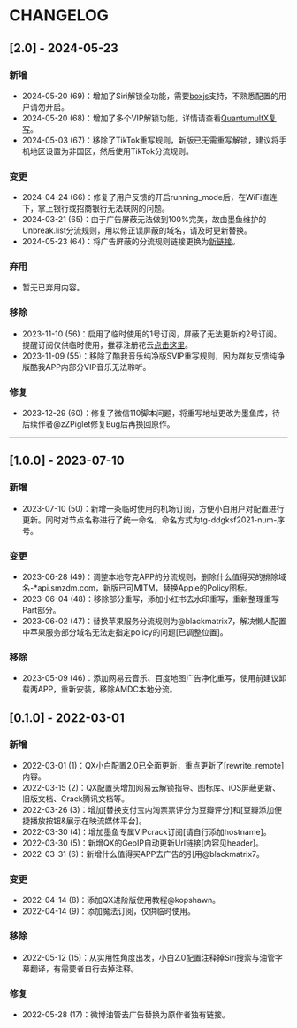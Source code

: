 # CHANGELOG

## [2.0] - 2024-05-23
### 新增
- 2024-05-20 (69)：增加了Siri解锁全功能，需要[boxjs](https://boxjs.com)支持，不熟悉配置的用户请勿开启。
- 2024-05-20 (68)：增加了多个VIP解锁功能，详情请查看[QuantumultX复写](https://github.com/misitechan/-QuantumultX-/tree/main?tab=readme-ov-file#3%EF%B8%8F%E2%83%A3quantumultx-%E5%A4%8D%E5%86%99)。
- 2024-05-03 (67)：移除了TikTok重写规则，新版已无需重写解锁，建议将手机地区设置为非国区，然后使用TikTok分流规则。

### 变更
- 2024-04-24 (66)：修复了用户反馈的开启running_mode后，在WiFi直连下，掌上银行或招商银行无法联网的问题。
- 2024-03-21 (65)：由于广告屏蔽无法做到100%完美，故由墨鱼维护的Unbreak.list分流规则，用以修正误屏蔽的域名，请及时更新替换。
- 2024-05-23 (64)：将广告屏蔽的分流规则链接更换为[新链接](https://raw.githubusercontent.com/misitechan/-QuantumultX-/main/rewrite-gather/ad%20guard/adblock.conf)。

### 弃用
- 暂无已弃用内容。

### 移除
- 2023-11-10 (56)：启用了临时使用的1号订阅，屏蔽了无法更新的2号订阅。提醒订阅仅供临时使用，推荐注册花云[点击这里](https://shrtm.nu/gCi)。
- 2023-11-09 (55)：移除了酷我音乐纯净版SVIP重写规则，因为群友反馈纯净版酷我APP内部分VIP音乐无法聆听。

### 修复
- 2023-12-29 (60)：修复了微信110脚本问题，将重写地址更改为墨鱼库，待后续作者@zZPiglet修复Bug后再换回原作。

---

## [1.0.0] - 2023-07-10
### 新增
- 2023-07-10 (50)：新增一条临时使用的机场订阅，方便小白用户对配置进行更新。同时对节点名称进行了统一命名，命名方式为tg-ddgksf2021-num-序号。

### 变更
- 2023-06-28 (49)：调整本地夸克APP的分流规则，删除什么值得买的排除域名-*api.smzdm.com，新版已可MITM，替换Apple的Policy图标。
- 2023-06-04 (48)：移除部分重写，添加小红书去水印重写，重新整理重写Part部分。
- 2023-06-02 (47)：替换苹果服务分流规则为@blackmatrix7，解决懒人配置中苹果服务部分域名无法走指定policy的问题[已调整位置]。

### 移除
- 2023-05-09 (46)：添加网易云音乐、百度地图广告净化重写，使用前建议卸载两APP，重新安装，移除AMDC本地分流。

## [0.1.0] - 2022-03-01
### 新增
- 2022-03-01 (1)：QX小白配置2.0已全面更新，重点更新了[rewrite_remote]内容。
- 2022-03-15 (2)：QX配置头增加网易云解锁指导、图标库、iOS屏蔽更新、旧版文档、Crack腾讯文档等。
- 2022-03-26 (3)：增加[替换支付宝内淘票票评分为豆瓣评分]和[豆瓣添加便捷播放按钮&展示在映流媒体平台]。
- 2022-03-30 (4)：增加墨鱼专属VIPcrack订阅[请自行添加hostname]。
- 2022-03-30 (5)：新增QX的GeoIP自动更新Url链接[内容见header]。
- 2022-03-31 (6)：新增什么值得买APP去广告的引用@blackmatrix7。

### 变更
- 2022-04-14 (8)：添加QX进阶版使用教程@kopshawn。
- 2022-04-14 (9)：添加魔法订阅，仅供临时使用。

### 移除
- 2022-05-12 (15)：从实用性角度出发，小白2.0配置注释掉Siri搜索与油管字幕翻译，有需要者自行去掉注释。

### 修复
- 2022-05-28 (17)：微博油管去广告替换为原作者独有链接。